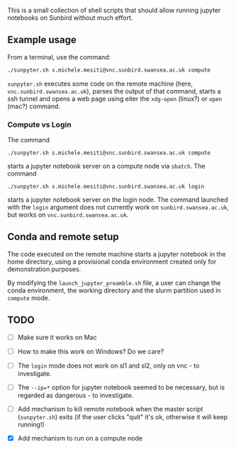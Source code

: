 This is a small collection of shell scripts that should allow running
jupyter notebooks on Sunbird without much effort.

## Example usage
From a terminal, use the command:
```bash
./sunpyter.sh s.michele.mesiti@vnc.sunbird.swansea.ac.uk compute
```
`sunpyter.sh` executes some code on the remote 
machine (here, `vnc.sunbird.swansea.ac.uk`), parses the output of that command,
starts a ssh tunnel and opens a web page using eiter the `xdg-open` (linux?) or
`open` (mac?) command.

### Compute vs Login
The command 
```
./sunpyter.sh s.michele.mesiti@vnc.sunbird.swansea.ac.uk compute
```
starts a jupyter notebook server on a compute node via `sbatch`.
The command 
```
./sunpyter.sh s.michele.mesiti@vnc.sunbird.swansea.ac.uk login
```
starts a jupyter notebook server on the login node. 
The command launched with the `login` argument does not currently work on 
`sunbird.swansea.ac.uk`, but works on `vnc.sunbird.swansea.ac.uk`.

## Conda and remote setup

The code executed on the remote machine starts a jupyter notebook in the home 
directory, using a provisional conda environment created only for demonstration
purposes.

By modifying the `launch_jupyter_preamble.sh` file, a user can change the conda
environment, the working directory and the slurm partition used in `compute` 
mode.

## TODO 
- [ ] Make sure it works on Mac
- [ ] How to make this work on Windows? Do we care?
- [ ] The `login` mode does not work on sl1 and sl2, only on vnc - to investigate.
- [ ] The `--ip=*` option for jupyter notebook seemed to be necessary, but is 
      regarded as dangerous - to investigate.
- [ ] Add mechanism to kill remote notebook when the master script 
      (`sunpyter.sh`) exits (if the user clicks "quit" it's ok, otherwise it 
      will keep running!)
- [x] Add mechanism to run on a compute node

